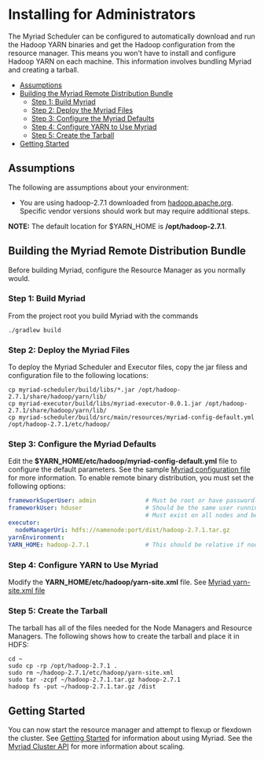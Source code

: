# Installing for Administrators

The Myriad Scheduler can be configured to automatically download and run the Hadoop YARN binaries and get the Hadoop configuration from the resource manager. This means you won't have to install and configure Hadoop YARN on each machine. 
This information involves bundling Myriad and creating a tarball.

* [Assumptions](#assumptions)
* [Building the Myriad Remote Distribution Bundle](#build-the-myriad-remote-distribution-bundle)
	* 	[Step 1: Build Myriad](#build-myriad)
	* 	[Step 2: Deploy the Myriad Files](#deploy-the-myriad-files)
	* 	[Step 3: Configure the Myriad Defaults](#configure-the-myriad-defaults)
	* 	[Step 4: Configure YARN to Use Myriad](#configure-yarn-to-use-myriad)
	* 	[Step 5: Create the Tarball](#create-the-tarball)
* [Getting Started](#getting-started)

## Assumptions

The following are assumptions about your environment:

* You are using hadoop-2.7.1 downloaded from [hadoop.apache.org](http://hadoop.apache.org).  Specific vendor versions should work but may require additional steps. 

**NOTE:** The default location for $YARN_HOME is **/opt/hadoop-2.7.1**.

## Building the Myriad Remote Distribution Bundle ##
Before building Myriad, configure the Resource Manager as you normally would.

### Step 1: Build Myriad
From the project root you build Myriad with the commands

```
./gradlew build  
```

### Step 2: Deploy the Myriad Files

To deploy the Myriad Scheduler and Executor files, copy the jar filess and configuration file to the following locations:

```
cp myriad-scheduler/build/libs/*.jar /opt/hadoop-2.7.1/share/hadoop/yarn/lib/
cp myriad-executor/build/libs/myriad-executor-0.0.1.jar /opt/hadoop-2.7.1/share/hadoop/yarn/lib/
cp myriad-scheduler/build/src/main/resources/myriad-config-default.yml /opt/hadoop-2.7.1/etc/hadoop/
```

### Step 3: Configure the Myriad Defaults

Edit the **$YARN_HOME/etc/hadoop/myriad-config-default.yml** file to configure the default parameters. See the sample [Myriad configuration file](myriad-configuration.md) for more information. To enable remote binary distribution, you must set the following options: 


```YAML
frameworkSuperUser: admin              # Must be root or have passwordless sudo on all nodes!
frameworkUser: hduser                  # Should be the same user running the resource manager.
                                       # Must exist on all nodes and be in the 'hadoop' group
executor:
  nodeManagerUri: hdfs://namenode:port/dist/hadoop-2.7.1.tar.gz
yarnEnvironment:
YARN_HOME: hadoop-2.7.1                # This should be relative if nodeManagerUri is set  
```



### Step 4: Configure YARN to Use Myriad ###

Modify the  **YARN_HOME/etc/hadoop/yarn-site.xml** file. See [Myriad yarn-site.xml file](myriad-yarn-site-sample.md)


### Step 5: Create the Tarball ###

The tarball has all of the files needed for the Node Managers and  Resource Managers. The following shows how to create the tarball and place it in HDFS:

```
cd ~
sudo cp -rp /opt/hadoop-2.7.1 .
sudo rm ~/hadoop-2.7.1/etc/hadoop/yarn-site.xml
sudo tar -zcpf ~/hadoop-2.7.1.tar.gz hadoop-2.7.1
hadoop fs -put ~/hadoop-2.7.1.tar.gz /dist
```

## Getting Started ##

You can now start the resource manager and attempt to flexup or flexdown the cluster. See  [Getting Started](getting-started.md) for information about using Myriad. See the [Myriad Cluster API](API.md) for more information about scaling.
